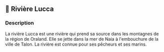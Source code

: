 ## 🌊 Rivière Lucca

### Description

La rivière Lucca est une rivière qui prend sa source dans les montagnes de la région de Oraland. Elle se jette dans la mer de Naia à l'embouchure de la ville de Talon. La rivière est connue pour ses pêcheurs et ses marins.